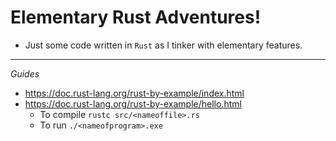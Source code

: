 # Elementary Rust Adventures!
* Just some code written in `Rust` as I tinker with elementary features.

*** 
_Guides_
* https://doc.rust-lang.org/rust-by-example/index.html
* https://doc.rust-lang.org/rust-by-example/hello.html
  * To compile `rustc src/<nameoffile>.rs`
  * To run `./<nameofprogram>.exe`